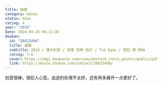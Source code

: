 ```yaml
---
title: 曲面
category: movie
status: done
rating: 4
year: "2016"
date: 2024-04-25 04:13:36
douban:
  id: "26823498"
  title: 曲面
  subtitle: 2016 / 澳大利亚 / 惊悚 恐怖 短片 / Tim Egan / 劳拉·简·特纳
  rating: 7.6
  cover: https://img1.doubanio.com/view/photo/m_ratio_poster/public/p2632645309.jpg
  link: https://movie.douban.com/subject/26823498/
---
```


创意很棒，很扣人心弦。血迹的处理不太好，还有再多展开一点更好了。